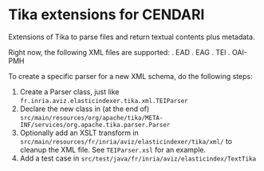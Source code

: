 Tika extensions for CENDARI
=================================

Extensions of Tika to parse files and return textual contents plus metadata. 

Right now, the following XML files are supported:
. EAD
. EAG
. TEI
. OAI-PMH


To create a specific parser for a new XML schema, do the following steps:

1.  Create a Parser class, just like `fr.inria.aviz.elasticindexer.tika.xml.TEIParser`
2.  Declare the new class in (at the end of) `src/main/resources/org/apache/tika/META-INF/services/org.apache.tika.parser.Parser`
3.  Optionally add an XSLT transform in `src/main/resources/fr/inria/aviz/elasticindexer/tika/xml/` to cleanup the XML file. See `TEIParser.xsl` for an example.
4.  Add a test case in `src/test/java/fr/inria/aviz/elasticindex/TextTika`


